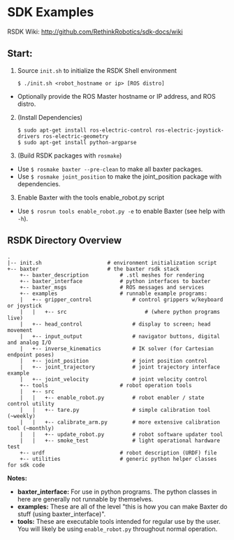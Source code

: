 SDK Examples
============
RSDK Wiki:  http://github.com/RethinkRobotics/sdk-docs/wiki

## Start:
1. Source `init.sh` to initialize the RSDK Shell environment
    ```
    $ ./init.sh <robot_hostname or ip> [ROS distro]
    ```
  - Optionally provide the ROS Master hostname or IP address, and ROS distro.  
2. (Install Dependencies)
    ```
    $ sudo apt-get install ros-electric-control ros-electric-joystick-drivers ros-electric-geometry  
    $ sudo apt-get install python-argparse  
    ```
3. (Build RSDK packages with `rosmake`)
  - Use `$ rosmake baxter --pre-clean` to make all baxter packages.  
  - Use `$ rosmake joint_position` to make the joint_position package with dependencies.  
3. Enable Baxter with the tools enable_robot.py script
  - Use `$ rosrun tools enable_robot.py -e` to enable Baxter (see help with `-h`).  


## RSDK Directory Overview
```
.
|-- init.sh                     # environment initialization script
+-- baxter                      # the baxter rsdk stack
    +-- baxter_description          # .stl meshes for rendering
    +-- baxter_interface            # python interfaces to baxter
    +-- baxter_msgs                 # ROS messages and services
    +-- examples                    # runnable example programs:
    |   +-- gripper_control             # control grippers w/keyboard or joystick
    |   |   +-- src                         # (where python programs live)
    |   +-- head_control                # display to screen; head movement
    |   +-- input_output                # navigator buttons, digital and analog I/O
    |   +-- inverse_kinematics          # IK solver (for Cartesian endpoint poses)
    |   +-- joint_position              # joint position control
    |   +-- joint_trajectory            # joint trajectory interface example
    |   +-- joint_velocity              # joint velocity control
    +-- tools                       # robot operation tools 
    |   +-- src
    |   |   +-- enable_robot.py         # robot enabler / state control utility
    |   |   +-- tare.py                 # simple calibration tool (~weekly)
    |   |   +-- calibrate_arm.py        # more extensive calibration tool (~monthly)
    |   |   +-- update_robot.py         # robot software updater tool
    |   |   +-- smoke_test              # light operational hardware test
    +-- urdf                        # robot description (URDF) file
    +-- utilities                   # generic python helper classes for sdk code
```

**Notes:**  
- **baxter_interface:** For use in python programs. The python classes in here are generally not runnable by themselves.
- **examples:** These are all of the level "this is how you can make Baxter do stuff (using baxter_interface)".
- **tools:** These are executable tools intended for regular use by the user.  You will likely be using `enable_robot.py` throughout normal operation.


